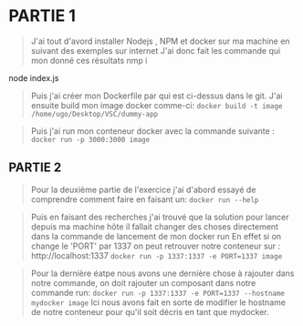 # PARTIE 1
> J'ai tout d'avord installer Nodejs , NPM et docker sur ma machine en suivant des exemples sur internet
J'ai donc fait les commande qui mon donné ces résultats
nmp i

node index.js

> Puis j'ai créer mon Dockerfile par qui est ci-dessus  dans le git.
J'ai ensuite build mon image docker comme-ci:
`docker build -t image /home/ugo/Desktop/VSC/dummy-app`




> Puis j'ai run mon conteneur docker avec la commande suivante :
`docker run -p 3000:3000 image`




## PARTIE 2
> Pour la deuxième partie de l'exercice j'ai d'abord essayé de comprendre comment faire en faisant un:
`docker run --help`



> Puis en faisant des recherches j'ai trouvé que la solution pour lancer depuis ma machine hôte il fallait changer
des choses directement dans la commande de lancement de mon docker run 
En effet si on change le 'PORT' par 1337 on peut retrouver notre conteneur sur : http://localhost:1337
`docker run -p 1337:1337 -e PORT=1337 image`




> Pour la dernière éatpe nous avons une dernière chose à rajouter dans notre commande, on doit rajouter un composant dans notre commande run:
`docker run -p 1337:1337 -e PORT=1337 --hostname mydocker image`
> Ici nous avons fait en sorte de modifier le hostname de notre conteneur pour qu'il soit décris en tant que mydocker.


